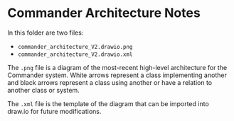 # Commander Architecture Notes

In this folder are two files:
- `commander_architecture_V2.drawio.png`
- `commander_architecture_V2.drawio.xml`

The `.png` file is a diagram of the most-recent high-level architecture for the Commander system. White arrows represent a class implementing another and black arrows represent a class using another or have a relation to another class or system. 

The `.xml` file is the template of the diagram that can be imported into draw.io for future modifications. 